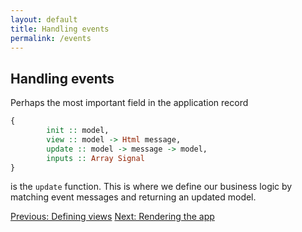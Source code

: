 ```yaml
---
layout: default
title: Handling events
permalink: /events
---
```


## Handling events

Perhaps the most important field in the application record
```haskell
{
        init :: model,
        view :: model -> Html message,
        update :: model -> message -> model,
        inputs :: Array Signal
}
```
is the `update` function. This is where we define our business logic by matching event messages and returning an updated model.

<a href="/views" class="direction previous">Previous: Defining views</a>
<a href="/rendering" class="direction">Next: Rendering the app</a>